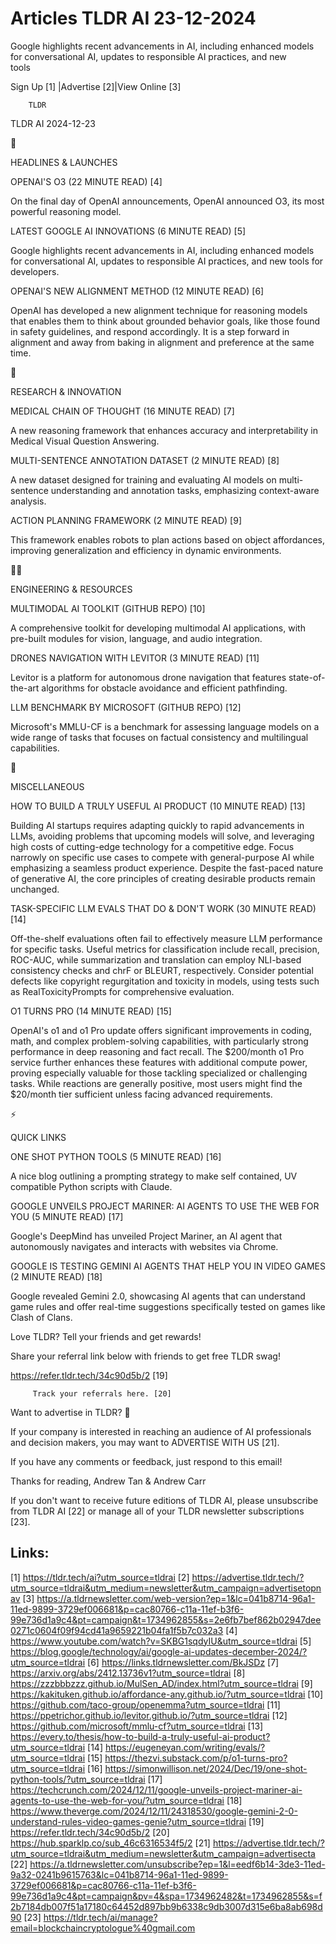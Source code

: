# Articles TLDR AI 23-12-2024

Google highlights recent advancements in AI, including enhanced models
for conversational AI, updates to responsible AI practices, and new
tools ‌ ‌ ‌ ‌ ‌ ‌ ‌ ‌ ‌ ‌ ‌ ‌ ‌ ‌ ‌ ‌ ‌ ‌ ‌ ‌ ‌ ‌ ‌ ‌ ‌ ‌  ‌ ‌ ‌ ‌ ‌ ‌ ‌ ‌ ‌ ‌ ‌ ‌ ‌ ‌ ‌ ‌ ‌ ‌ ‌ ‌ ‌ ‌ ‌ ‌ ‌ ‌ 


 Sign Up [1] |Advertise [2]|View Online [3] 

		TLDR 

TLDR AI 2024-12-23

🚀 

HEADLINES & LAUNCHES

 OPENAI'S O3 (22 MINUTE READ) [4] 

 On the final day of OpenAI announcements, OpenAI announced O3, its
most powerful reasoning model. 

 LATEST GOOGLE AI INNOVATIONS (6 MINUTE READ) [5] 

 Google highlights recent advancements in AI, including enhanced
models for conversational AI, updates to responsible AI practices, and
new tools for developers. 

 OPENAI'S NEW ALIGNMENT METHOD (12 MINUTE READ) [6] 

 OpenAI has developed a new alignment technique for reasoning models
that enables them to think about grounded behavior goals, like those
found in safety guidelines, and respond accordingly. It is a step
forward in alignment and away from baking in alignment and preference
at the same time. 

🧠 

RESEARCH & INNOVATION

 MEDICAL CHAIN OF THOUGHT (16 MINUTE READ) [7] 

 A new reasoning framework that enhances accuracy and interpretability
in Medical Visual Question Answering. 

 MULTI-SENTENCE ANNOTATION DATASET (2 MINUTE READ) [8] 

 A new dataset designed for training and evaluating AI models on
multi-sentence understanding and annotation tasks, emphasizing
context-aware analysis. 

 ACTION PLANNING FRAMEWORK (2 MINUTE READ) [9] 

 This framework enables robots to plan actions based on object
affordances, improving generalization and efficiency in dynamic
environments. 

🧑‍💻 

ENGINEERING & RESOURCES

 MULTIMODAL AI TOOLKIT (GITHUB REPO) [10] 

 A comprehensive toolkit for developing multimodal AI applications,
with pre-built modules for vision, language, and audio integration. 

 DRONES NAVIGATION WITH LEVITOR (3 MINUTE READ) [11] 

 Levitor is a platform for autonomous drone navigation that features
state-of-the-art algorithms for obstacle avoidance and efficient
pathfinding. 

 LLM BENCHMARK BY MICROSOFT (GITHUB REPO) [12] 

 Microsoft's MMLU-CF is a benchmark for assessing language models on a
wide range of tasks that focuses on factual consistency and
multilingual capabilities. 

🎁 

MISCELLANEOUS

 HOW TO BUILD A TRULY USEFUL AI PRODUCT (10 MINUTE READ) [13] 

 Building AI startups requires adapting quickly to rapid advancements
in LLMs, avoiding problems that upcoming models will solve, and
leveraging high costs of cutting-edge technology for a competitive
edge. Focus narrowly on specific use cases to compete with
general-purpose AI while emphasizing a seamless product experience.
Despite the fast-paced nature of generative AI, the core principles of
creating desirable products remain unchanged. 

 TASK-SPECIFIC LLM EVALS THAT DO & DON'T WORK (30 MINUTE READ) [14] 

 Off-the-shelf evaluations often fail to effectively measure LLM
performance for specific tasks. Useful metrics for classification
include recall, precision, ROC-AUC, while summarization and
translation can employ NLI-based consistency checks and chrF or
BLEURT, respectively. Consider potential defects like copyright
regurgitation and toxicity in models, using tests such as
RealToxicityPrompts for comprehensive evaluation. 

 O1 TURNS PRO (14 MINUTE READ) [15] 

 OpenAI's o1 and o1 Pro update offers significant improvements in
coding, math, and complex problem-solving capabilities, with
particularly strong performance in deep reasoning and fact recall. The
$200/month o1 Pro service further enhances these features with
additional compute power, proving especially valuable for those
tackling specialized or challenging tasks. While reactions are
generally positive, most users might find the $20/month tier
sufficient unless facing advanced requirements. 

⚡ 

QUICK LINKS

 ONE SHOT PYTHON TOOLS (5 MINUTE READ) [16] 

 A nice blog outlining a prompting strategy to make self contained, UV
compatible Python scripts with Claude. 

 GOOGLE UNVEILS PROJECT MARINER: AI AGENTS TO USE THE WEB FOR YOU (5
MINUTE READ) [17] 

 Google's DeepMind has unveiled Project Mariner, an AI agent that
autonomously navigates and interacts with websites via Chrome. 

 GOOGLE IS TESTING GEMINI AI AGENTS THAT HELP YOU IN VIDEO GAMES (2
MINUTE READ) [18] 

 Google revealed Gemini 2.0, showcasing AI agents that can understand
game rules and offer real-time suggestions specifically tested on
games like Clash of Clans. 

Love TLDR? Tell your friends and get rewards!

 Share your referral link below with friends to get free TLDR swag! 

 https://refer.tldr.tech/34c90d5b/2 [19] 

		 Track your referrals here. [20] 

Want to advertise in TLDR? 📰

 If your company is interested in reaching an audience of AI
professionals and decision makers, you may want to ADVERTISE WITH US
[21]. 

 If you have any comments or feedback, just respond to this email! 

Thanks for reading, 
Andrew Tan & Andrew Carr 

If you don't want to receive future editions of TLDR AI, please
unsubscribe from TLDR AI [22] or manage all of your TLDR newsletter
subscriptions [23]. 

 

Links:
------
[1] https://tldr.tech/ai?utm_source=tldrai
[2] https://advertise.tldr.tech/?utm_source=tldrai&utm_medium=newsletter&utm_campaign=advertisetopnav
[3] https://a.tldrnewsletter.com/web-version?ep=1&lc=041b8714-96a1-11ed-9899-3729ef006681&p=cac80766-c11a-11ef-b3f6-99e736d1a9c4&pt=campaign&t=1734962855&s=2e6fb7bef862b02947dee0271c0604f09f94cd41a9659221b04fa1f5b7c032a3
[4] https://www.youtube.com/watch?v=SKBG1sqdyIU&utm_source=tldrai
[5] https://blog.google/technology/ai/google-ai-updates-december-2024/?utm_source=tldrai
[6] https://links.tldrnewsletter.com/BkJSDz
[7] https://arxiv.org/abs/2412.13736v1?utm_source=tldrai
[8] https://zzzbbbzzz.github.io/MulSen_AD/index.html?utm_source=tldrai
[9] https://kakituken.github.io/affordance-any.github.io/?utm_source=tldrai
[10] https://github.com/taco-group/openemma?utm_source=tldrai
[11] https://ppetrichor.github.io/levitor.github.io/?utm_source=tldrai
[12] https://github.com/microsoft/mmlu-cf?utm_source=tldrai
[13] https://every.to/thesis/how-to-build-a-truly-useful-ai-product?utm_source=tldrai
[14] https://eugeneyan.com/writing/evals/?utm_source=tldrai
[15] https://thezvi.substack.com/p/o1-turns-pro?utm_source=tldrai
[16] https://simonwillison.net/2024/Dec/19/one-shot-python-tools/?utm_source=tldrai
[17] https://techcrunch.com/2024/12/11/google-unveils-project-mariner-ai-agents-to-use-the-web-for-you/?utm_source=tldrai
[18] https://www.theverge.com/2024/12/11/24318530/google-gemini-2-0-understand-rules-video-games-genie?utm_source=tldrai
[19] https://refer.tldr.tech/34c90d5b/2
[20] https://hub.sparklp.co/sub_46c6316534f5/2
[21] https://advertise.tldr.tech/?utm_source=tldrai&utm_medium=newsletter&utm_campaign=advertisecta
[22] https://a.tldrnewsletter.com/unsubscribe?ep=1&l=eedf6b14-3de3-11ed-9a32-0241b9615763&lc=041b8714-96a1-11ed-9899-3729ef006681&p=cac80766-c11a-11ef-b3f6-99e736d1a9c4&pt=campaign&pv=4&spa=1734962482&t=1734962855&s=f2b7184db007f51a17180c64452d897bb9b6338c9db3007d315e6ba8ab698d90
[23] https://tldr.tech/ai/manage?email=blockchaincryptologue%40gmail.com